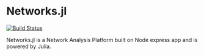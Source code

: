 # Networks.jl
[![Build Status](https://travis-ci.org/pranavtbhat/Networks.jl.svg?branch=dev)](https://travis-ci.org/pranavtbhat/Networks.jl)

Networks.jl is a Network Analysis Platform built on Node express app and is powered by Julia.
